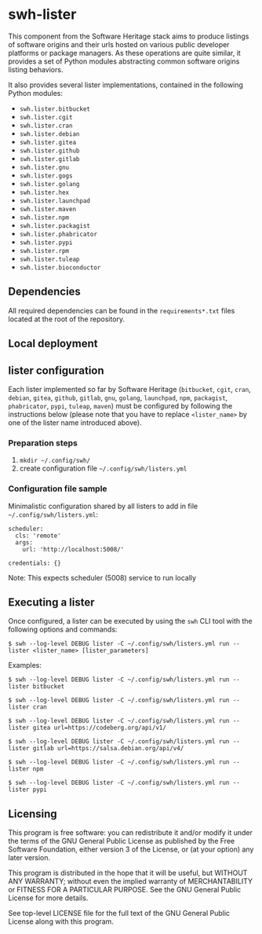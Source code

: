 swh-lister
==========

This component from the Software Heritage stack aims to produce listings
of software origins and their urls hosted on various public developer platforms
or package managers. As these operations are quite similar, it provides a set of
Python modules abstracting common software origins listing behaviors.

It also provides several lister implementations, contained in the
following Python modules:

- `swh.lister.bitbucket`
- `swh.lister.cgit`
- `swh.lister.cran`
- `swh.lister.debian`
- `swh.lister.gitea`
- `swh.lister.github`
- `swh.lister.gitlab`
- `swh.lister.gnu`
- `swh.lister.gogs`
- `swh.lister.golang`
- `swh.lister.hex`
- `swh.lister.launchpad`
- `swh.lister.maven`
- `swh.lister.npm`
- `swh.lister.packagist`
- `swh.lister.phabricator`
- `swh.lister.pypi`
- `swh.lister.rpm`
- `swh.lister.tuleap`
- `swh.lister.bioconductor`

Dependencies
------------

All required dependencies can be found in the `requirements*.txt` files located
at the root of the repository.

Local deployment
----------------

## lister configuration

Each lister implemented so far by Software Heritage (`bitbucket`, `cgit`, `cran`, `debian`,
`gitea`, `github`, `gitlab`, `gnu`, `golang`, `launchpad`, `npm`, `packagist`, `phabricator`, `pypi`, `tuleap`, `maven`)
must be configured by following the instructions below (please note that you have to replace
`<lister_name>` by one of the lister name introduced above).

### Preparation steps

1. `mkdir ~/.config/swh/`
2. create configuration file `~/.config/swh/listers.yml`

### Configuration file sample

Minimalistic configuration shared by all listers to add in file `~/.config/swh/listers.yml`:

```lang=yml
scheduler:
  cls: 'remote'
  args:
    url: 'http://localhost:5008/'

credentials: {}
```

Note: This expects scheduler (5008) service to run locally

## Executing a lister

Once configured, a lister can be executed by using the `swh` CLI tool with the
following options and commands:

```
$ swh --log-level DEBUG lister -C ~/.config/swh/listers.yml run --lister <lister_name> [lister_parameters]
```

Examples:

```
$ swh --log-level DEBUG lister -C ~/.config/swh/listers.yml run --lister bitbucket

$ swh --log-level DEBUG lister -C ~/.config/swh/listers.yml run --lister cran

$ swh --log-level DEBUG lister -C ~/.config/swh/listers.yml run --lister gitea url=https://codeberg.org/api/v1/

$ swh --log-level DEBUG lister -C ~/.config/swh/listers.yml run --lister gitlab url=https://salsa.debian.org/api/v4/

$ swh --log-level DEBUG lister -C ~/.config/swh/listers.yml run --lister npm

$ swh --log-level DEBUG lister -C ~/.config/swh/listers.yml run --lister pypi
```

Licensing
---------

This program is free software: you can redistribute it and/or modify it under
the terms of the GNU General Public License as published by the Free Software
Foundation, either version 3 of the License, or (at your option) any later
version.

This program is distributed in the hope that it will be useful, but WITHOUT ANY
WARRANTY; without even the implied warranty of MERCHANTABILITY or FITNESS FOR A
PARTICULAR PURPOSE.  See the GNU General Public License for more details.

See top-level LICENSE file for the full text of the GNU General Public License
along with this program.

